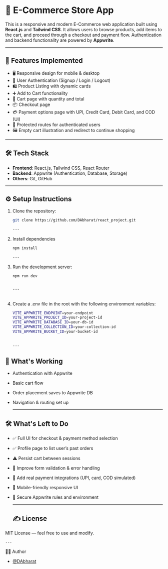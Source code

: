 # 🛒 E-Commerce Store App

This is a responsive and modern E-Commerce web application built using **React.js** and **Tailwind CSS**. It allows users to browse products, add items to the cart, and proceed through a checkout and payment flow. Authentication and backend functionality are powered by **Appwrite**.

---

## 🚀 Features Implemented

- 🖥️ Responsive design for mobile & desktop
- 👤 User Authentication (Signup / Login / Logout)
- 🛍️ Product Listing with dynamic cards
- ➕ Add to Cart functionality
- 🧾 Cart page with quantity and total
- 📦 Checkout page
- 💳 Payment options page with UPI, Credit Card, Debit Card, and COD (UI)
- 🔐 Protected routes for authenticated users
- 🖼️ Empty cart illustration and redirect to continue shopping

---

## 🛠️ Tech Stack

- **Frontend**: React.js, Tailwind CSS, React Router
- **Backend**: Appwrite (Authentication, Database, Storage)
- **Others**: Git, GitHub

---

## ⚙️ Setup Instructions

1. Clone the repository:
   ```bash
   git clone https://github.com/DAbharat/react_project.git

   ---
   
2. Install dependencies
   ```bash
   npm install

   ---

 3. Run the development server:
     ```bash
    npm run dev


    ---
   

 4. Create a .env file in the root with the following environment variables:
    
    ```bash
    VITE_APPWRITE_ENDPOINT=your-endpoint
    VITE_APPWRITE_PROJECT_ID=your-project-id
    VITE_APPWRITE_DATABASE_ID=your-db-id
    VITE_APPWRITE_COLLECTION_ID=your-collection-id
    VITE_APPWRITE_BUCKET_ID=your-bucket-id
   
  
    ---

## 🧠 What's Working

- Authentication with Appwrite
- Basic cart flow
- Order placement saves to Appwrite DB
- Navigation & routing set up

  ---

## 🛠️ What's Left to Do

- ✅ Full UI for checkout & payment method selection
- ✅ Profile page to list user’s past orders
- ⚠️ Persist cart between sessions
- 📱 Improve form validation & error handling
- 🧾 Add real payment integrations (UPI, card, COD simulated)
- 🎨 Mobile-friendly responsive UI
- 🔐 Secure Appwrite rules and environment


    ---


  ## ✍️ License

MIT License — feel free to use and modify.


    ---

👨‍💻 Author

- [@DAbharat](https://github.com/DAbharat)
  
